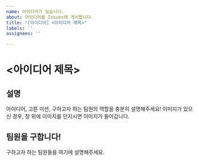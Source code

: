 ```yaml
---
name: 아이디어가 있습니다.
about: 아이디어를 Issues에 게시합니다.
title: "[아이디어] <아이디어 제목>"
labels: ''
assignees: ''

---
```


# <아이디어 제목>

## 설명

아이디어, 고른 미션, 구하고자 하는 팀원의 역할을 충분히 설명해주세요!
이미지가 있으신 경우, 창 위에 이미지를 던지시면 이미지가 들어갑니다.

## 팀원을 구합니다!

구하고자 하는 팀원들을 여기에 설명해주세요.
